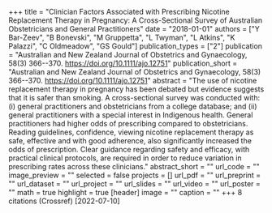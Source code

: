 +++
title = "Clinician Factors Associated with Prescribing Nicotine Replacement Therapy in Pregnancy: A Cross-Sectional Survey of Australian Obstetricians and General Practitioners"
date = "2018-01-01"
authors = ["Y Bar-Zeev", "B Bonevski", "M Gruppetta", "L Twyman", "L Atkins", "K Palazzi", "C Oldmeadow", "GS Gould"]
publication_types = ["2"]
publication = "Australian and New Zealand Journal of Obstetrics and Gynaecology, 58(3) 366--370. https://doi.org/10.1111/ajo.12751"
publication_short = "Australian and New Zealand Journal of Obstetrics and Gynaecology, 58(3) 366--370. https://doi.org/10.1111/ajo.12751"
abstract = "The use of nicotine replacement therapy in pregnancy has been debated but evidence suggests that it is safer than smoking. A cross-sectional survey was conducted with: (i) general practitioners and obstetricians from a college database; and (ii) general practitioners with a special interest in Indigenous health. General practitioners had higher odds of prescribing compared to obstetricians. Reading guidelines, confidence, viewing nicotine replacement therapy as safe, effective and with good adherence, also significantly increased the odds of prescription. Clear guidance regarding safety and efficacy, with practical clinical protocols, are required in order to reduce variation in prescribing rates across these clinicians."
abstract_short = ""
url_code = ""
image_preview = ""
selected = false
projects = []
url_pdf = ""
url_preprint = ""
url_dataset = ""
url_project = ""
url_slides = ""
url_video = ""
url_poster = ""
math = true
highlight = true
[header]
image = ""
caption = ""
+++
8 citations (Crossref) [2022-07-10]
